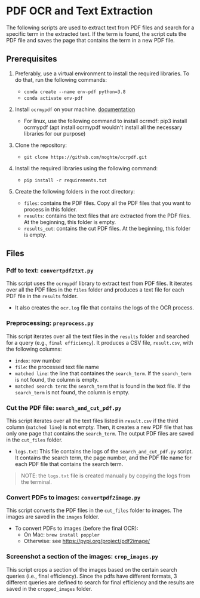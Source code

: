 # PDF OCR and Text Extraction

The following scripts are used to extract text from PDF files and search for a specific term in the extracted text. If the term is found, the script cuts the PDF file and saves the page that contains the term in a new PDF file.

## Prerequisites

1. Preferably, use a virtual environment to install the required libraries. To do that, run the following commands:
    - `conda create --name env-pdf python=3.8`
    - `conda activate env-pdf`

2. Install `ocrmypdf` on your machine. [documentation](https://ocrmypdf.readthedocs.io/en/latest/installation.html)
   - For linux, use the following command to install ocrmdf:
     pip3 install ocrmypdf
     (apt install  ocrmypdf wouldn't install all the necessary libraries for our purpose)

4. Clone the repository:
    - `git clone https://github.com/noghte/ocrpdf.git`

5. Install the required libraries using the following command:
    - `pip install -r requirements.txt`

6. Create the following folders in the root directory:
    - `files`: contains the PDF files. Copy all the PDF files that you want to process in this folder.
    - `results`: contains the text files that are extracted from the PDF files. At the beginning, this folder is empty.
    - `results_cut`: contains the cut PDF files. At the beginning, this folder is empty.

## Files

### Pdf to text: `convertpdf2txt.py`

This script uses the `ocrmypdf` library to extract text from PDF files. It iterates over all the PDF files in the `files` folder and produces a text file for each PDF file in the `results` folder.

- It also creates the `ocr.log` file that contains the logs of the OCR process.

### Preprocessing: `preprocess.py`

This script iterates over all the text files in the `results` folder and searched for a query (e.g., `final efficiency`). It produces a CSV file, `result.csv`, with the following columns:
- `index`: row number
- `file`: the processed text file name 
- `matched line`: the line that containes the `search_term`. If the `search_term` is not found, the column is empty.
- `matched search term`: the `search_term` that is found in the text file. If the `search_term` is not found, the column is empty.


### Cut the PDF file: `search_and_cut_pdf.py`

This script iterates over all the text files listed in `result.csv` if the third column (`matched line`) is not empty. Then, it creates a new PDF file that has only one page that contains the `search_term`. The output PDF files are saved in the `cut_files` folder.

- `logs.txt`: This file contains the logs of the `search_and_cut_pdf.py` script. It contains the search term, the page number, and the PDF file name for each PDF file that contains the search term.

> NOTE: the `logs.txt` file is created manually by copying the logs from the terminal.

### Convert PDFs to images: `convertpdf2image.py`

This script converts the PDF files in the `cut_files` folder to images. The images are saved in the `images` folder.

- To convert PDFs to images (before the final OCR):
    - On Mac: `brew install poppler`
    - Otherwise: see https://pypi.org/project/pdf2image/

 ### Screenshot a section of the images: `crop_images.py`

 This script crops a section of the images based on the certain search queries (i.e., final efficiency). 
 Since the pdfs have different formats, 3 different queries are defined to search for final efficiency and the results are saved in the `cropped_images` folder.  
